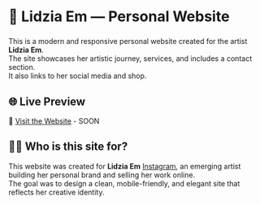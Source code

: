 # 🎨 Lidzia Em — Personal Website
### 

This is a modern and responsive personal website created for the artist **Lidzia Em**.  
The site showcases her artistic journey, services, and includes a contact section.  
It also links to her social media and shop.

## 🌐 Live Preview

🔗 [Visit the Website](https://lidziaem.art) - SOON

## 👩‍🎨 Who is this site for?

This website was created for **Lidzia Em** [Instagram](https://www.instagram.com/lidziaem/), an emerging artist building her personal brand and selling her work online.  
The goal was to design a clean, mobile-friendly, and elegant site that reflects her creative identity.



